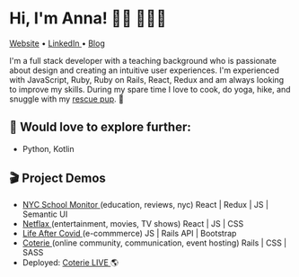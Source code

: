 # Hi, I'm Anna! 👋🏻 👩🏽‍💻

<centered><a href="https://annakim.dev">Website</a> • <a href="https://www.linkedin.com/in/devannakim/"> LinkedIn </a> • <a href="https://annacodes.medium.com/">Blog</a></centered>

I'm a full stack developer with a teaching background who is passionate about design and creating an intuitive user experiences. I'm experienced with JavaScript, Ruby, Ruby on Rails, React, Redux and am always looking to improve my skills. During my spare time I love to cook, do yoga, hike, and snuggle with my <a href="https://www.instagram.com/coopersadventuresnyc/">rescue pup</a>. 🐶

## 🚧 Would love to explore further:
* Python, Kotlin

## 🎬 Project Demos
- <a href="https://youtu.be/XhGUIsml7eE"> NYC School Monitor </a>(education, reviews, nyc) React | Redux | JS | Semantic UI
- <a href="https://youtu.be/hAE1uylB2h4"> Netflax </a> (entertainment, movies, TV shows) React | JS | CSS
- <a href="https://youtu.be/Krfr_3usRQk"> Life After Covid </a>(e-commmerce) JS | Rails API | Bootstrap
- <a href="https://youtu.be/nC7PQP0Lf2o"> Coterie </a>(online community, communication, event hosting) Rails | CSS | SASS 
- Deployed: <a href="https://guarded-escarpment-91959.herokuapp.com/">Coterie LIVE </a> 🌎
